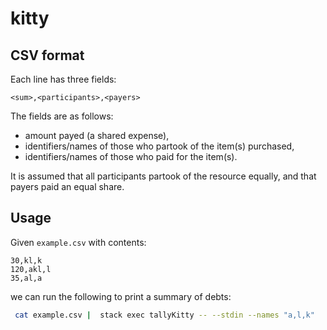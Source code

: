 # kitty


## CSV format

Each line has three fields:

```csv
<sum>,<participants>,<payers>
```

The fields are as follows:
- amount payed (a shared expense),
- identifiers/names of those who partook of the item(s) purchased,
- identifiers/names of those who paid for the item(s).

It is assumed that all participants partook of the resource equally, and that
payers paid an equal share.


## Usage

Given `example.csv` with contents:

```csv
30,kl,k
120,akl,l
35,al,a
```

we can run the following to print a summary of debts:

```bash
 cat example.csv |  stack exec tallyKitty -- --stdin --names "a,l,k"
```
